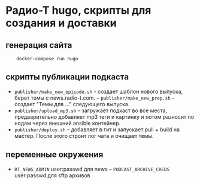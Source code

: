 # Радио-Т hugo, скрипты для создания и доставки

## генерация сайта
```
    docker-compose run hugo
```

## скрипты публикации подкаста

- `publisher/make_new_episode.sh` - создает шаблон нового выпуска, берет темы с news.radio-t.com.
– `publisher/make_new_prep.sh` – создает "Темы для ..." следующего выпуска.
- `publisher/upload_mp3.sh` – загружает подкаст во все места, предварительно добавляет mp3 теги и картинку и потом разносит по нодам через внешний ansible контейнер.
- `publisher/deploy.sh` – добавляет в гит и запускает pull + build на мастер. После этого строит лог чата и очищает темы.


## переменные окружения

- `RT_NEWS_ADMIN` user:passwd для news
– `PODCAST_ARCHIVE_CREDS` user:passwd для sftp архивов
